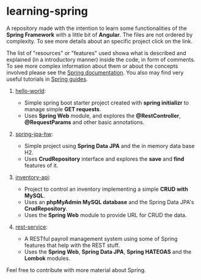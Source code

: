 # learning-spring
A repository made with the intention to learn some functionalities of the **Spring Framework** with a little bit of **Angular**. The files are not ordered by complexity. To see more details about an specific project click on the link. 

The list of "resources" or "features" used showa what is described and explained (in a introductory manner) inside the code, in form of comments. To see more complex information about them or about the concepts involved please see the [Spring documentation](https://spring.io/docs). You also may find very useful tutorials in [Spring guides](http://spring.io/guides).

1. [hello-world](https://github.com/JeanCHilger/learning-spring/tree/master/hello-world):
    * Simple spring boot starter project created with **spring initializr** to manage simple **GET requests**.
    * Uses **Spring Web** module, and explores the **@RestController**, **@RequestParams** and other basic annotations.

1. [spring-jpa-hw](https://github.com/JeanCHilger/learning-spring/tree/master/spring-jpa-hw):
   * Simple project using **Spring Data JPA** and the in memory data base H2.
   * Uses **CrudRepository** interface and explores the **save** and **find** features of it.
   
1. [inventory-api](https://github.com/JeanCHilger/learning-spring/tree/master/invetory-api):
   * Project to control an inventory implementing a simple **CRUD with MySQL**.
   * Uses an **phpMyAdmin MySQL database** and the Spring Data JPA's **CrudRepository**.
   * Uses the **Spring Web** module to provide URL for CRUD the data.
   
1. [rest-service](https://github.com/JeanCHilger/learning-spring/tree/master/rest-service):
   * A RESTful payroll management system using some of Spring features that help with the REST stuff.
   * Uses the **Spring Web**, **Spring Data JPA**, **Spring HATEOAS** and the **Lombok** modules.

Feel free to contribute with more material about Spring.
